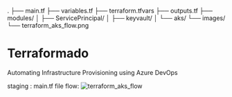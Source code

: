 .
├── main.tf
├── variables.tf
├── terraform.tfvars
├── outputs.tf
├── modules/
│   ├── ServicePrincipal/
│   ├── keyvault/
│   └── aks/
└── images/
    └── terraform_aks_flow.png


# Terraformado
Automating Infrastructure Provisioning using Azure DevOps

staging : main.tf file flow:
![terraform_aks_flow](https://github.com/user-attachments/assets/a3a32ec9-14c8-4721-a57a-188815749e20)
